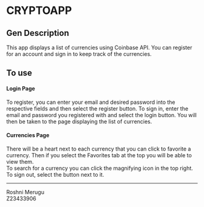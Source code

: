 # CRYPTOAPP  

## Gen Description
This app displays a list of currencies using Coinbase API. You can register for an account and sign in to keep track of the currencies.

## To use
#### Login Page
To register, you can enter your email and desired password into the respective fields and then select the register button.
To sign in, enter the email and password you registered with and select the login button.
You will then be taken to the page displaying the list of currencies. 

#### Currencies Page
There will be a heart next to each currency that you can click to favorite a currency. Then if you select the Favorites tab at the top you will be able to view them.  
To search for a currency you can click the magnifying icon in the top right. To sign out, select the button next to it.

___
Roshni Merugu  
Z23433906
